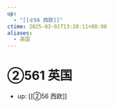 ```yaml
---
up:
  - "[[②56 西欧]]"
ctime: 2025-03-01T13:20:11+08:00
aliases:
  - 英国
---
```


# ②561 英国

- up: [[②56 西欧]]
